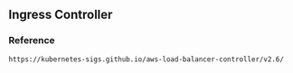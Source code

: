 ## Ingress Controller

### Reference
```
https://kubernetes-sigs.github.io/aws-load-balancer-controller/v2.6/
```
